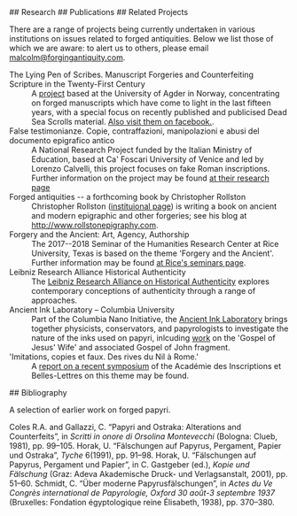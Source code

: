 
<a name="research"/>
## Research


<a name="publications"/>
## Publications


<a name="related"/>
## Related Projects

There are a range of projects being currently undertaken in various
institutions on issues related to forged antiquities. Below we list those
of which we are aware: to alert us to others, please email [malcolm@forgingantiquity.com](mailto:malcolm@forgingantiquity.com).



<dl>

<dt> The Lying Pen of Scribes. Manuscript Forgeries and Counterfeiting Scripture in the Twenty-First Century</dt>
<dd>A <a href="https://lyingpen.com">project</a> based at the University of Agder in Norway, concentrating on forged manuscripts which have come
to light in the last fifteen years, with a special focus on recently published and publicised Dead Sea Scrolls material. <a href="https://www.facebook.com/lyingpen/">Also visit them on facebook.</a>.</dd>



<dt>False testimonianze. Copie, contraffazioni, manipolazioni e abusi del documento epigrafico antico</dt>
<dd> A National Research Project funded by the Italian Ministry of Education, based at Ca' Foscari 
University of Venice and led by Lorenzo Calvelli, this project focuses on fake Roman inscriptions. 
Further information on the project may be found <a href="https://www.aiegl.org/blogreader/research-project-on-epigraphic-forgeries.html">at their research page</a> </dd>

<dt>Forged antiquities -- a forthcoming book by Christopher Rollston</dt>
<dd> Christopher Rollston (<a href="https://cnelc.columbian.gwu.edu/christopher-rollston">instituional page</a>) is writing a book on
ancient and modern epigraphic and other forgeries; see his blog at <a href="http://www.rollstonepigraphy.com">http://www.rollstonepigraphy.com</a>. </dd>

<dt>Forgery and the Ancient: Art, Agency, Authorship</dt>
<dd> The 2017--2018 Seminar of the Humanities Research Center at Rice University, Texas is based on the theme 
'Forgery and the Ancient'. Further information may be found <a href="http://hrc.rice.edu/rice-seminars/node/38">at Rice's seminars page</a>.</dd>

<dt>Leibniz Research Alliance Historical Authenticity</dt>
<dd> The <a href="http://www.leibniz-historische-authentizitaet.de/en/start/">Leibniz Research Alliance on Historical Authenticity</a> explores contemporary conceptions of authenticity through
a range of approaches.</dd>

<dt>Ancient Ink Laboratory – Columbia University</dt>
<dd> Part of the Columbia Nano Initiative, the <a href="http://cni.columbia.edu/ancient-ink-lab/">Ancient Ink Laboratory</a> brings together physicists, conservators, and papyrologists to investigate the nature of the inks used on papyri, inlcuding <a href="http://cni.columbia.edu/publications-reports-and-presentations">work</a> on the 'Gospel of Jesus' Wife' and associated Gospel of John fragment.</dd>

<dt>'Imitations, copies et faux. Des rives du Nil à Rome.'</dt>
<dd> A <a href="http://www.aibl.fr/seances-et-manifestations/colloques-et-journees-d-etudes-313/colloques-et-journees-d-etudes-524/article/imitations-copies-et-faux-des?lang=fr">report on a recent symposium</a> of the Académie des Inscriptions et Belles-Lettres on this theme
may be found.</dd>

</dl>

<a name="bibliography"/>
## Bibliography

A selection of earlier work on forged papyri.

Coles R.A. and Gallazzi, C. “Papyri and Ostraka: Alterations and Counterfeits”, in *Scritti in onore di Orsolina Montevecchi* (Bologna: Clueb, 1981), pp. 99–105.
Horak, U. “Fälschungen auf Papyrus, Pergament, Papier und Ostraka”, *Tyche* 6(1991), pp. 91–98.
Horak, U. “Fälschungen auf Papyrus, Pergament und Papier”, in C. Gastgeber (ed.), *Kopie und Fälschung* (Graz: Adeva Akademische Druck- und Verlagsanstalt, 2001), pp. 51–60.
Schmidt, C. “Über moderne Papyrusfälschungen”, in *Actes du Ve Congrès international de Papyrologie, Oxford 30 août-3 septembre 1937* (Bruxelles: Fondation égyptologique reine Élisabeth, 1938), pp. 370–380.

